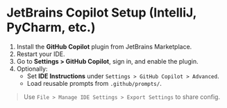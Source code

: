 # JetBrains Copilot Setup (IntelliJ, PyCharm, etc.)

1. Install the **GitHub Copilot** plugin from JetBrains Marketplace.
2. Restart your IDE.
3. Go to **Settings > GitHub Copilot**, sign in, and enable the plugin.
4. Optionally:
   - Set **IDE Instructions** under `Settings > GitHub Copilot > Advanced`.
   - Load reusable prompts from `.github/prompts/`.

> Use `File > Manage IDE Settings > Export Settings` to share config.
